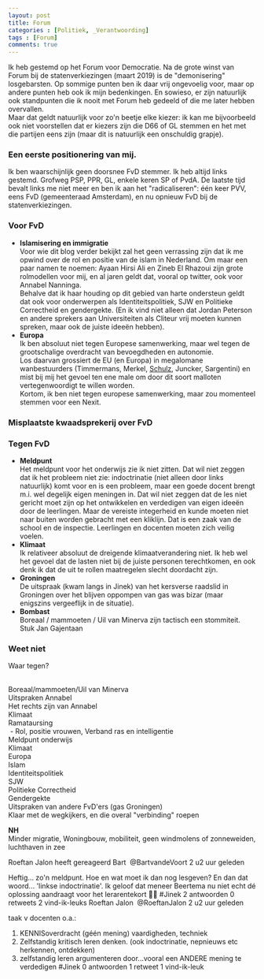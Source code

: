 ```yaml
---
layout: post
title: Forum
categories : [Politiek, _Verantwoording]
tags : [Forum]
comments: true
---
```


Ik heb gestemd op het Forum voor Democratie. Na de grote winst van Forum bij de statenverkiezingen (maart 2019) is de "demonisering" losgebarsten. Op sommige punten ben ik daar vrij ongevoelig voor, maar op andere punten heb ook ik mijn bedenkingen. En sowieso, er zijn natuurlijk ook standpunten die ik nooit met Forum heb gedeeld of die me later hebben overvallen.<br>
Maar dat geldt natuurlijk voor zo'n beetje elke kiezer: ik kan me bijvoorbeeld ook niet voorstellen dat er kiezers zijn die D66 of GL stemmen en het met die partijen eens zijn (maar dit is natuurlijk een onschuldig grapje).
 
### Een eerste positionering van mij.
Ik ben waarschijnlijk geen doorsnee FvD stemmer. Ik heb altijd links gestemd. Grofweg PSP, PPR, GL, enkele keren SP of PvdA. De laatste tijd bevalt links me niet meer en ben ik aan het "radicaliseren": &eacute;&eacute;n keer PVV, eens FvD (gemeenteraad Amsterdam), en nu opnieuw FvD bij de statenverkiezingen.

### Voor FvD
* **Islamisering en immigratie**<br>
Voor wie dit blog verder bekijkt zal het geen verrassing zijn dat ik me opwind over de rol en positie van de islam in Nederland. Om maar een paar namen te noemen: Ayaan Hirsi Ali en Zineb El Rhazoui zijn grote rolmodellen voor mij, en al jaren geldt dat, vooral op twitter, ook voor Annabel Nanninga.<br>
Behalve dat ik haar houding op dit gebied van harte ondersteun geldt dat ook voor onderwerpen als Identiteitspolitiek, SJW en Politieke Correctheid en gendergekte. (En ik vind niet alleen dat Jordan Peterson en andere sprekers aan Universiteiten als Cliteur vrij moeten kunnen spreken, maar ook de juiste idee&euml;n hebben).
* **Europa**<br>
Ik ben absoluut niet tegen Europese samenwerking, maar wel tegen de grootschalige overdracht van bevoegdheden en autonomie.<br>
Los daarvan grossiert de EU (en Europa) in megalomane wanbestuurders (Timmermans, Merkel, <a href="https://www.geenstijl.nl/3152651/mogen_we_aub_weg_uit_ep/" target="_blank">Schulz</a>, Juncker, Sargentini) en mist bij mij het gevoel ten ene male om door dit soort malloten vertegenwoordigt te willen worden.<br>
Kortom, ik ben niet tegen europese samenwerking, maar zou momenteel stemmen voor een Nexit. 

### Misplaatste kwaadsprekerij over FvD


### Tegen FvD
* **Meldpunt**<br>
Het meldpunt voor het onderwijs zie ik niet zitten. Dat wil niet zeggen dat ik het probleem niet zie: indoctrinatie (niet alleen door links natuurlijk) komt voor en is een probleem, maar een goede docent brengt m.i. wel degelijk eigen meningen in. Dat  wil niet zeggen dat de les niet gericht moet zijn op het ontwikkelen en verdedigen van eigen idee&euml;n door de leerlingen. Maar de vereiste integerheid en kunde moeten niet naar buiten worden gebracht met een kliklijn. Dat is een zaak van de school en de inspectie. Leerlingen en docenten moeten zich veilig voelen.
* **Klimaat**<br>
Ik relativeer absoluut de dreigende klimaatverandering niet. Ik heb wel het gevoel dat de lasten niet bij de juiste personen terechtkomen, en ook denk ik dat de uit te rollen maatregelen slecht doordacht zijn.
* **Groningen**<br>
De uitspraak (kwam langs in Jinek) van het kersverse raadslid in Groningen over het blijven oppompen van gas was bizar (maar enigszins vergeeflijk in de situatie).
* **Bombast**<br>
Boreaal / mammoeten / Uil van Minerva zijn tactisch een stommiteit.<br>
Stuk Jan Gajentaan<br>

### Weet niet

Waar tegen?<br><br>


Boreaal/mammoeten/Uil van Minerva<br>
Uitspraken Annabel<br>
Het rechts zijn van Annabel<br>
Klimaat<br>
Ramataursing<br>
&nbsp;- Rol, positie vrouwen, Verband ras en intelligentie<br>
Meldpunt onderwijs<br>
Klimaat<br>
Europa<br>
Islam<br>
Identiteitspolitiek<br>
SJW<br>
Politieke Correctheid<br>
Gendergekte<br>
Uitspraken van andere FvD'ers (gas Groningen)<br>
Klaar met de wegkijkers, en die overal "verbinding" roepen<br>

**NH**<br>
Minder migratie, Woningbouw, mobiliteit, geen windmolens of zonneweiden, luchthaven in zee<br>

 Roeftan Jalon heeft gereageerd
Bart
‏ @BartvandeVoort
2 u2 uur geleden

Heftig... zo'n meldpunt. Hoe en wat moet ik dan nog lesgeven? En dan dat woord... 'linkse indoctrinatie'. Ik geloof dat meneer Beertema nu niet echt dé oplossing aandraagt voor het lerarentekort 🙈😕 #Jinek
2 antwoorden 0 retweets 2 vind-ik-leuks
Roeftan Jalon
‏ @RoeftanJalon
2 u2 uur geleden

taak v docenten o.a.:
1. KENNISoverdracht (géén mening) vaardigheden, techniek
2. Zelfstandig kritisch leren denken. (ook indoctrinatie, nepnieuws etc herkennen, ontdekken)
3. zelfstandig leren argumenteren door...vooral een ANDERE mening te verdedigen
#Jinek
0 antwoorden 1 retweet 1 vind-ik-leuk






